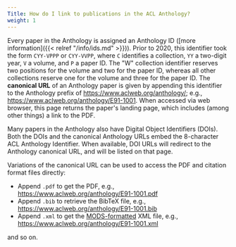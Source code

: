 ```yaml
---
Title: How do I link to publications in the ACL Anthology?
weight: 1
---
```


Every paper in the Anthology is assigned an Anthology ID ([more information]({{< relref "/info/ids.md" >}})).
Prior to 2020, this identifier took the form `CYY-VPPP` or `CYY-VVPP`, where `C` identifies a collection, `YY` a two-digit year, `V` a volume, and `P` a paper ID.
The "W" collection identifier reserves two positions for the volume and two for the paper ID, whereas all other collections reserve one for the volume and three for the paper ID.
The **canonical URL** of an Anthology paper is given by appending this identifier to the Anthology prefix of <https://www.aclweb.org/anthology/>; e.g., <https://www.aclweb.org/anthology/E91-1001>.
When accessed via web browser, this page returns the paper's landing page, which includes (among other things) a link to the PDF.

Many papers in the Anthology also have Digital Object Identifiers (DOIs).
Both the DOIs and the canonical Anthology URLs embed the 8-character ACL Anthology Identifier.
When available, DOI URLs will redirect to the Anthology canonical URL, and will be listed on that page.

Variations of the canonical URL can be used to access the PDF and citation format files directly:

- Append `.pdf` to get the PDF, e.g., <https://www.aclweb.org/anthology/E91-1001.pdf>
- Append `.bib` to retrieve the BibTeX file, e.g., <https://www.aclweb.org/anthology/E91-1001.bib>
- Append `.xml` to get the [MODS-formatted](http://www.loc.gov/standards/mods/) XML file, e.g., <https://www.aclweb.org/anthology/E91-1001.xml>

and so on.
